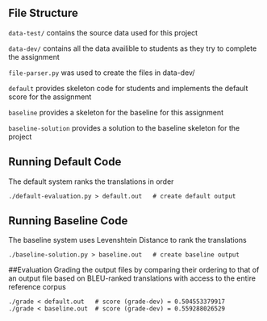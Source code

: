 ## File Structure
`data-test/` contains the source data used for this project

`data-dev/` contains all the data availible to students as they try to complete the assignment

`file-parser.py` was used to create the files in data-dev/

`default` provides skeleton code for students and implements the default score for the assignment

`baseline` provides a skeleton for the baseline for this assignment

`baseline-solution` provides a solution to the baseline skeleton for the project

## Running Default Code
The default system ranks the translations in order
```
./default-evaluation.py > default.out   # create default output
```

## Running Baseline Code
The baseline system uses Levenshtein Distance to rank the translations
```
./baseline-solution.py > baseline.out   # create baseline output
```

##Evaluation
Grading the output files by comparing their ordering to that of an output file based on BLEU-ranked translations with access to the entire reference corpus
```
./grade < default.out   # score (grade-dev) = 0.504553379917
./grade < baseline.out  # score (grade-dev) = 0.559288026529
```
